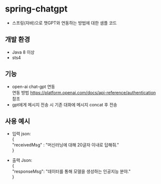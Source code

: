 # spring-chatgpt
* 스프링(자바)으로 챗GPT와 연동하는 방법에 대한 샘플 코드

## 개발 환경
* Java 8 이상
* sts4 

## 기능
* open-ai chat-gpt 연동  
  연동 방법 https://platform.openai.com/docs/api-reference/authentication 참조
* gpt에게 메시지 전송 시 기존 대화에 메시지 concat 후 전송


## 사용 예시
* 입력 json:  
{  
    "receivedMsg" : "머신러닝에 대해 20글자 이내로 답해줘."  
}  

* 출력 Json:  
{  
    "responseMsg": "데이터를 통해 모델을 생성하는 인공지능 분야."  
}  


